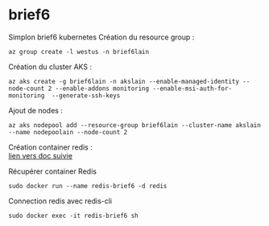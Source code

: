# brief6

Simplon brief6 kubernetes
Création du resource group :

```
az group create -l westus -n brief6lain
```

Création du cluster AKS :
```
az aks create -g brief6lain -n akslain --enable-managed-identity --node-count 2 --enable-addons monitoring --enable-msi-auth-for-monitoring  --generate-ssh-keys
```

Ajout de nodes :

```
az aks nodepool add --resource-group brief6lain --cluster-name akslain --name nodepoolain --node-count 2
```

Création container redis :  
[lien vers doc suivie](https://phoenixnap.com/kb/docker-redis)


Récupérer container Redis
```
sudo docker run --name redis-brief6 -d redis
```

Connection redis avec redis-cli
```
sudo docker exec -it redis-brief6 sh
```